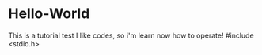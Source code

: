 # Hello-World
This is a tutorial test
I like codes, so i'm learn now how to operate!
#include <stdio.h>
